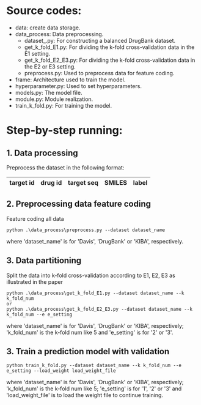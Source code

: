 #  Source codes:


+ data: create data storage.
+ data_process: Data preprocessing.
  + dataset_.py: For constructing a balanced DrugBank dataset.
  + get_k_fold_E1.py: For dividing the k-fold cross-validation data in the E1 setting.
  + get_k_fold_E2_E3.py: For dividing the k-fold cross-validation data in the E2 or E3 setting.
  + preprocess.py: Used to preprocess data for feature coding.
+ frame: Architecture used to train the model.
+ hyperparameter.py: Used to set hyperparameters.
+ models.py: The model file.
+ module.py: Module realization.
+ train_k_fold.py: For training the model.

# Step-by-step running:

## 1. Data processing

Preprocess the dataset in the following format:

| target id | drug id | target seq | SMILES | label |
|:---------:|:-------:|:----------:|:------:|:-----:|

## 2. Preprocessing data feature coding

Feature coding all data

```
python .\data_process\preprocess.py --dataset dataset_name
```

where 'dataset_name' is for 'Davis', 'DrugBank' or 'KIBA', respectively.

## 3. Data partitioning
Split the data into k-fold cross-validation according to E1, E2, E3 as illustrated in the paper

```
python .\data_process\get_k_fold_E1.py --dataset dataset_name --k k_fold_num
or
python .\data_process\get_k_fold_E2_E3.py --dataset dataset_name --k k_fold_num --e e_setting
```

where 'dataset_name' is for 'Davis', 'DrugBank' or 'KIBA', respectively; 'k_fold_num' is the k-fold num like 5 and 'e_setting' is for '2' or '3'.

## 3. Train a prediction model with validation 

```
python train_k_fold.py --dataset dataset_name --k k_fold_num --e e_setting --load_weight load_weight_file
```
where 'dataset_name' is for 'Davis', 'DrugBank' or 'KIBA', respectively; 'k_fold_num' is the k-fold num like 5; 'e_setting' is for '1', '2' or '3' and 'load_weight_file' is to load the weight file to continue training.